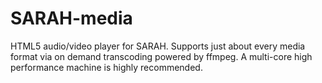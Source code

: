 # SARAH-media
HTML5 audio/video player for SARAH.  Supports just about every media format via on demand transcoding powered by ffmpeg. A multi-core high performance machine is highly recommended.
